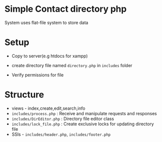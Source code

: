 # Simple Contact directory php
System uses flat-file system to store data

# Setup

- Copy to server(e.g htdocs for xampp)

- create directory file named  `directory.php` in `includes` folder

- Verify permissions for file

# Structure

- views - index,create,edit,search,info
- `includes/process.php` : Receive and manipulate requests and responses
- `includes/DirEditor.php` : Directory file editor class
- `includes/lock_file.php` : Create exclusive locks for updating directory file
- SSIs - `includes/header.php`, `includes/footer.php`